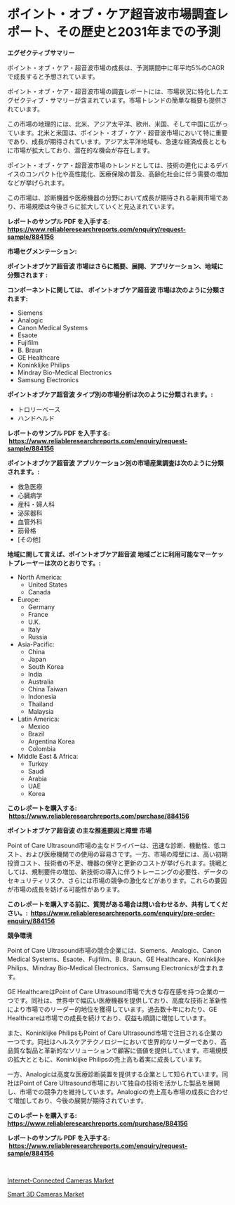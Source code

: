 <p><h1>ポイント・オブ・ケア超音波市場調査レポート、その歴史と2031年までの予測</h1></p><p><strong>エグゼクティブサマリー</strong></p>
<p><p>ポイント・オブ・ケア・超音波市場の成長は、予測期間中に年平均5%のCAGRで成長すると予想されています。</p><p>ポイント・オブ・ケア・超音波市場の調査レポートには、市場状況に特化したエグゼクティブ・サマリーが含まれています。市場トレンドの簡単な概要も提供されています。</p><p>この市場の地理的には、北米、アジア太平洋、欧州、米国、そして中国に広がっています。北米と米国は、ポイント・オブ・ケア・超音波市場において特に重要であり、成長が期待されています。アジア太平洋地域も、急速な経済成長とともに市場が拡大しており、潜在的な機会が存在します。</p><p>ポイント・オブ・ケア・超音波市場のトレンドとしては、技術の進化によるデバイスのコンパクト化や高性能化、医療保険の普及、高齢化社会に伴う需要の増加などが挙げられます。</p><p>この市場は、診断機器や医療機器の分野において成長が期待される新興市場であり、市場規模は今後さらに拡大していくと見込まれています。</p></p>
<p><strong>レポートのサンプル PDF を入手する: <a href="https://www.reliableresearchreports.com/enquiry/request-sample/884156">https://www.reliableresearchreports.com/enquiry/request-sample/884156</a></strong></p>
<p><strong>市場セグメンテーション:</strong></p>
<p><strong> ポイントオブケア超音波 市場はさらに概要、展開、アプリケーション、地域に分類されます :</strong></p>
<p><strong>コンポーネントに関しては、 ポイントオブケア超音波 市場は次のように分類されます: &nbsp;</strong></p>
<p><ul><li>Siemens</li><li>Analogic</li><li>Canon Medical Systems</li><li>Esaote</li><li>Fujifilm</li><li>B. Braun</li><li>GE Healthcare</li><li>Koninklijke Philips</li><li>Mindray Bio-Medical Electronics</li><li>Samsung Electronics</li></ul></p>
<p><strong> ポイントオブケア超音波 タイプ別の市場分析は次のように分類されます。:</strong></p>
<p><ul><li>トロリーベース</li><li>ハンドヘルド</li></ul></p>
<p><strong>レポートのサンプル PDF を入手する: &nbsp;<a href="https://www.reliableresearchreports.com/enquiry/request-sample/884156">https://www.reliableresearchreports.com/enquiry/request-sample/884156</a></strong></p>
<p><strong> ポイントオブケア超音波 アプリケーション別の市場産業調査は次のように分類されます。:</strong></p>
<p><ul><li>救急医療</li><li>心臓病学</li><li>産科・婦人科</li><li>泌尿器科</li><li>血管外科</li><li>筋骨格</li><li>[その他]</li></ul></p>
<p><strong>地域に関して言えば、ポイントオブケア超音波 地域ごとに利用可能なマーケットプレーヤーは次のとおりです。:</strong></p>
<p><ul>
    <li>
        North America:
        <ul>
            <li>United States</li>
            <li>Canada</li>
        </ul>
    </li>
    <li>
        Europe:
        <ul>
            <li>Germany</li>
            <li>France</li>
            <li>U.K.</li>
            <li>Italy</li>
            <li>Russia</li>
        </ul>
    </li>
    <li>
        Asia-Pacific:
        <ul>
            <li>China</li>
            <li>Japan</li>
            <li>South Korea</li>
            <li>India</li>
            <li>Australia</li>
            <li>China Taiwan</li>
            <li>Indonesia</li>
            <li>Thailand</li>
            <li>Malaysia</li>
        </ul>
    </li>
    <li>
        Latin America:
        <ul>
            <li>Mexico</li>
            <li>Brazil</li>
            <li>Argentina Korea</li>
            <li>Colombia</li>
        </ul>
    </li>
    <li>
        Middle East & Africa:
        <ul>
            <li>Turkey</li>
            <li>Saudi</li>
            <li>Arabia</li>
            <li>UAE</li>
            <li>Korea</li>
        </ul>
    </li>
    </ul></p>
<p><strong>このレポートを購入する: &nbsp;<a href="https://www.reliableresearchreports.com/purchase/884156">https://www.reliableresearchreports.com/purchase/884156</a></strong></p>
<p><strong>ポイントオブケア超音波 の主な推進要因と障壁 市場</strong></p>
<p><p>Point of Care Ultrasound市場の主なドライバーは、迅速な診断、機動性、低コスト、および医療機関での使用の容易さです。一方、市場の障壁には、高い初期投資コスト、技術者の不足、機器の保守と更新のコストが挙げられます。挑戦としては、規制要件の増加、新技術の導入に伴うトレーニングの必要性、データのセキュリティリスク、さらには市場の競争の激化などがあります。これらの要因が市場の成長を妨げる可能性があります。</p></p>
<p><strong>このレポートを購入する前に、質問がある場合は問い合わせるか、共有してください。:&nbsp; <a href="https://www.reliableresearchreports.com/enquiry/pre-order-enquiry/884156">https://www.reliableresearchreports.com/enquiry/pre-order-enquiry/884156</a></strong></p>
<p><strong>競争環境</strong></p>
<p><p>Point of Care Ultrasound市場の競合企業には、Siemens、Analogic、Canon Medical Systems、Esaote、Fujifilm、B. Braun、GE Healthcare、Koninklijke Philips、Mindray Bio-Medical Electronics、Samsung Electronicsが含まれます。</p><p>GE HealthcareはPoint of Care Ultrasound市場で大きな存在感を持つ企業の一つです。同社は、世界中で幅広い医療機器を提供しており、高度な技術と革新性により市場でのリーダー的地位を獲得しています。過去数十年にわたり、GE Healthcareは市場での成長を続けており、収益も順調に増加しています。</p><p>また、Koninklijke PhilipsもPoint of Care Ultrasound市場で注目される企業の一つです。同社はヘルスケアテクノロジーにおいて世界的なリーダーであり、高品質な製品と革新的なソリューションで顧客に価値を提供しています。市場規模の拡大とともに、Koninklijke Philipsの売上高も着実に成長しています。</p><p>一方、Analogicは高度な医療診断装置を提供する企業として知られています。同社はPoint of Care Ultrasound市場において独自の技術を活かした製品を展開し、市場での競争力を維持しています。Analogicの売上高も市場の成長に合わせて増加しており、今後の展開が期待されています。</p></p>
<p><strong>このレポートを購入する: &nbsp; <a href="https://www.reliableresearchreports.com/purchase/884156">https://www.reliableresearchreports.com/purchase/884156</a></strong></p>
<p><strong>レポートのサンプル PDF を入手する: &nbsp;<a href="https://www.reliableresearchreports.com/enquiry/request-sample/884156">https://www.reliableresearchreports.com/enquiry/request-sample/884156</a></strong><strong></strong></p>
<p>&nbsp;</p>
<p><p><a href="https://cedar-agate-3da.notion.site/Internet-Connected-Cameras-Market-Offer-Valuable-Insights-into-Market-Size-Market-Share-Market-Tre-f045171389554f4d8570ed63204cdeff">Internet-Connected Cameras Market</a></p><p><a href="https://circular-yam-9b9.notion.site/Smart-3D-Cameras-Market-Size-Share-Trends-Analysis-Report-By-Application-Regional-Outlook-Compe-f075b4df84454f72a477662b6697e3b0">Smart 3D Cameras Market</a></p></p>